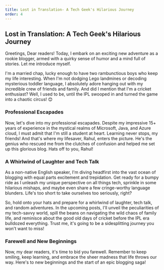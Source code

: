 ```yaml
---
title: Lost in Translation- A Tech Geek's Hilarious Journey
order: 4
---
```


## Lost in Translation: A Tech Geek's Hilarious Journey

Greetings, Dear readers! Today, I embark on an exciting new adventure as a rookie blogger, armed with a quirky sense of humor and a mind full of stories. Let me introduce myself.

I'm a married chap, lucky enough to have two rambunctious boys who keep my life interesting. When I'm not dodging Lego landmines or decoding mysterious toddler language, I absolutely adore hanging out with my incredible crew of friends and family. And did I mention that I'm a cricket enthusiast? Well, I used to be, until the IPL swooped in and turned the game into a chaotic circus! 😊

### Professional Escapades

Now, let's dive into my professional escapades. Despite my impressive 15+ years of experience in the mystical realms of Microsoft, Java, and Azure cloud, I must admit that I'm still a student at heart. Learning never stops, my friends! And that's where my lifesaver, Rahul, enters the picture. He's the genius who rescued me from the clutches of confusion and helped me set up this glorious blog. Hats off to you, Rahul!

### A Whirlwind of Laughter and Tech Talk

As a non-native English speaker, I'm diving headfirst into the vast ocean of blogging with equal parts excitement and trepidation. Get ready for a bumpy ride as I unleash my unique perspective on all things tech, sprinkle in some hilarious mishaps, and maybe even share a few cringe-worthy language blunders. Life's too short to take ourselves too seriously, right?

So, hold onto your hats and prepare for a whirlwind of laughter, tech talk, and random adventures. In the upcoming posts, I'll unveil the peculiarities of my tech-savvy world, spill the beans on navigating the wild chaos of family life, and reminisce about the good old days of cricket before the IPL era bulldozed everything. Trust me, it's going to be a sidesplitting journey you won't want to miss!

### Farewell and New Beginnings

Now, my dear readers, it's time to bid you farewell. Remember to keep smiling, keep learning, and embrace the sheer madness that life throws our way. Here's to new beginnings and the start of an epic blogging saga!
